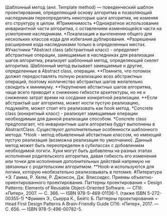 Шаблонный метод (анл. Template method) — поведенческий шаблон проектирования, определяющий основу алгоритма и позволяющий наследникам переопределять некоторые шаги алгоритма, не изменяя его структуру в целом.
#Применимость
*Однократное использование инвариантной части алгоритма, с оставлением изменяющейся части на усмотрение наследникам.
*Локализация и вычленение общего для нескольких классов кода для избегания дублирования.
*Разрешение расширения кода наследниками только в определенных местах.
#Участники
*Abstract class (абстрактный класс) - определяет абстрактные операции, замещаемые в наследниках для реализации шагов алгоритма; реализует шаблонный метод, определяющий скелет алгоритма. Шаблонный метод вызывает замещаемые и другие, определенные в Abstract class, операции.
**Помните, что потомок должет передоставлять полную реализацию всех абстрактных операций, поэтому колличество абстрактых шагов желательно своидить к минимуму.
**Укрупнение абстактных шагов алгоритма, чаще всего приводит к снижению гибкости архитектуры, но не к снижению затрат времи на сосдание конкретной реализации.
**Если абстрактый шаг алгоритма, может ности пустую реализацию, подумайте, может стоит его реализовать как hook метод.
*Concrete class (конкретный класс) - реализует замещаемые операции необходимым для данной реализации способом.
*Concrete class предполагает, что инвариантные шаги алгоритма будут выполнены в AbstractClass.
Существуют дополнительные особенности шаблонного метода:
*Hook - метод объявленный абстактным классом, но имеющий пустую реализация (возможна реализация по умолчанию). Данный метод может быть переопределен в субклассах с добовлением необходимой логиги. Хуки могут быть добавлены на разных этапах исполнения родительского алгоритма, давая гибкость его изменения или точки для исполнения дополнительных действий напрямую не звязанных с родительским алгоритмом.
**Hook-и используются для логики, которую необязательно реализовывать в потомке.
#Литература
*Э. Гамма, Р. Хелм, Р. Джонсон, Дж. Влиссидес. Приемы объектно-ориентированного проектирования. Паттерны проектирования = Design Patterns: Elements of Reusable Object-Oriented Software. — СПб: «Питер», 2007. — С. 366. — ISBN 978-5-469-01136-1. (также ISBN 5-272-00355-1)
*Фримен Э., Сьерра К., Бейтс Б. Паттерны проектирования = Head First Design Patterns A Brain-Friendly Guide СПб: «Питер», 2017. — С. 656. — ISBN 978-5-496-00782-5.